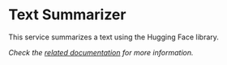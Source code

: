 # Text Summarizer

This service summarizes a text using the Hugging Face library.

_Check the [related documentation](https://docs.swiss-ai-center.ch/reference/services/text-summarizer/) for more information._
